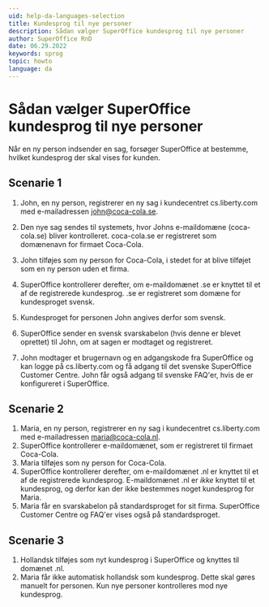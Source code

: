 ```yaml
---
uid: help-da-languages-selection
title: Kundesprog til nye personer
description: Sådan vælger SuperOffice kundesprog til nye personer
author: SuperOffice RnD
date: 06.29.2022
keywords: sprog
topic: howto
language: da
---
```


# Sådan vælger SuperOffice kundesprog til nye personer

Når en ny person indsender en sag, forsøger SuperOffice at bestemme, hvilket kundesprog der skal vises for kunden.

## Scenarie 1

1. John, en ny person, registrerer en ny sag i kundecentret cs.liberty.com med e-mailadressen <john@coca-cola.se>.

2. Den nye sag sendes til systemets, hvor Johns e-maildomæne (coca-cola.se) bliver kontrolleret. coca-cola.se er registreret som domænenavn for firmaet Coca-Cola.

3. John tilføjes som ny person for Coca-Cola, i stedet for at blive tilføjet som en ny person uden et firma.

4. SuperOffice kontrollerer derefter, om e-maildomænet .se er knyttet til et af de registrerede kundesprog. .se er registreret som domæne for kundesproget svensk.

5. Kundesproget for personen John angives derfor som svensk.

6. SuperOffice sender en svensk svarskabelon (hvis denne er blevet oprettet) til John, om at sagen er modtaget og registreret.

7. John modtager et brugernavn og en adgangskode fra SuperOffice og kan logge på cs.liberty.com og få adgang til det svenske SuperOffice Customer Centre. John får også adgang til svenske FAQ'er, hvis de er konfigureret i SuperOffice.

## Scenarie 2

1. Maria, en ny person, registrerer en ny sag i kundecentret cs.liberty.com med e-mailadressen <maria@coca-cola.nl>.
2. SuperOffice kontrollerer e-maildomænet, som er registreret til firmaet Coca-Cola.
3. Maria tilføjes som ny person for Coca-Cola.
4. SuperOffice kontrollerer derefter, om e-maildomænet .nl er knyttet til et af de registrerede kundesprog. E-maildomænet .nl er *ikke* knyttet til et kundesprog, og derfor kan der ikke bestemmes noget kundesprog for Maria.
5. Maria får en svarskabelon på standardsproget for sit firma. SuperOffice Customer Centre og FAQ'er vises også på standardsproget.

## Scenarie 3

1. Hollandsk tilføjes som nyt kundesprog i SuperOffice og knyttes til domænet .nl.
2. Maria får ikke automatisk hollandsk som kundesprog. Dette skal gøres manuelt for personen. Kun nye personer kontrolleres mod nye kundesprog.
